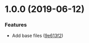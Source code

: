 # 1.0.0 (2019-06-12)

### Features

- Add base files ([9e613f2](https://github.com/ffflorian/publisher/commit/9e613f2))
